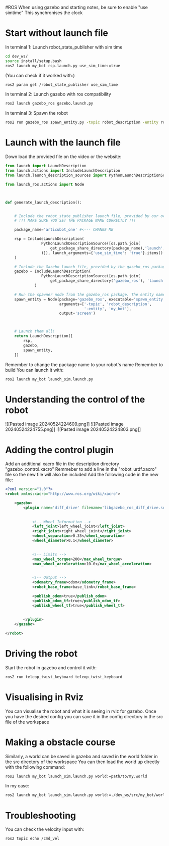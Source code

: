 #ROS
When using gazebo and starting notes, be sure to enable "use simtime"
This synchronises the clock
# Start without launch file
In terminal 1:  Launch robot_state_publisher with  sim time
```bash
cd dev_ws/
source install/setup.bash
ros2 launch my_bot rsp.launch.py use_sim_time:=true
```
(You can check if it worked with:)
```bash
ros2 param get /robot_state_publisher use_sim_time
```
In terminal 2: Launch gazebo with ros compatibility
```bash
ros2 launch gazebo_ros gazebo.launch.py
```
In terminal 3: Spawn the robot
```bash
ros2 run gazebo_ros spawn_entity.py -topic robot_description -entity robot_name
```
# Launch with the launch file
Down load the provided file on the video or the website:
```python
from launch import LaunchDescription
from launch.actions import IncludeLaunchDescription
from launch.launch_description_sources import PythonLaunchDescriptionSource

from launch_ros.actions import Node



def generate_launch_description():


    # Include the robot_state_publisher launch file, provided by our own package. Force sim time to be enabled
    # !!! MAKE SURE YOU SET THE PACKAGE NAME CORRECTLY !!!

    package_name='articubot_one' #<--- CHANGE ME

    rsp = IncludeLaunchDescription(
                PythonLaunchDescriptionSource([os.path.join(
                    get_package_share_directory(package_name),'launch','rsp.launch.py'
                )]), launch_arguments={'use_sim_time': 'true'}.items()
    )

    # Include the Gazebo launch file, provided by the gazebo_ros package
    gazebo = IncludeLaunchDescription(
                PythonLaunchDescriptionSource([os.path.join(
                    get_package_share_directory('gazebo_ros'), 'launch', 'gazebo.launch.py')]),
             )

    # Run the spawner node from the gazebo_ros package. The entity name doesn't really matter if you only have a single robot.
    spawn_entity = Node(package='gazebo_ros', executable='spawn_entity.py',
                        arguments=['-topic', 'robot_description',
                                   '-entity', 'my_bot'],
                        output='screen')



    # Launch them all!
    return LaunchDescription([
        rsp,
        gazebo,
        spawn_entity,
    ])
```
Remember to change the package name to your robot's name
Remember to build
You can launch it with:
```bash
ros2 launch my_bot launch_sim.launch.py
```
# Understanding the control of the robot
![[Pasted image 20240524224609.png]]
![[Pasted image 20240524224755.png]]
![[Pasted image 20240524224803.png]]
# Adding the control plugin
Add an additional xacro file in the description directory "gazebo_control.xacro"
Remmeber to add a line in the "robot_urdf.xacro" file so the new file will also be included
Add the following code in the new file:
```xml
<?xml version="1.0"?>
<robot xmlns:xacro="http://www.ros.org/wiki/xacro">

    <gazebo>
        <plugin name='diff_drive' filename='libgazebo_ros_diff_drive.so'>
    
    
            <!-- Wheel Information -->
            <left_joint>left_wheel_joint</left_joint>
            <right_joint>right_wheel_joint</right_joint>
            <wheel_separation>0.35</wheel_separation>
            <wheel_diameter>0.1</wheel_diameter>
    

            <!-- Limits -->
            <max_wheel_torque>200</max_wheel_torque>
            <max_wheel_acceleration>10.0</max_wheel_acceleration>
    

            <!-- Output -->
            <odometry_frame>odom</odometry_frame>
            <robot_base_frame>base_link</robot_base_frame>

            <publish_odom>true</publish_odom>
            <publish_odom_tf>true</publish_odom_tf>
            <publish_wheel_tf>true</publish_wheel_tf>
    
    
        </plugin>
    </gazebo>

</robot>
```

# Driving the robot
Start the robot in gazebo and control it with:
```bash
ros2 run teleop_twist_keyboard teleop_twist_keyboard
```

# Visualising in Rviz
You can visualise the robot and what it is seeing in rviz for gazebo. Once you have the desired config you can save it in the config directory in the src file of the workspace

# Making a obstacle course
Similarly, a world can be saved in gazebo and saved in the world folder in the src directory of the workspace
You can then load the world up directly with the following command:
```bash
ros2 launch my_bot launch_sim.launch.py world:=path/to/my.world
```
In my case:
```bash
ros2 launch my_bot launch_sim.launch.py world:=./dev_ws/src/my_bot/worlds/obstacles.world
```

# Troubleshooting
You can check the velocity input with:
```bash
ros2 topic echo /cmd_vel
```
